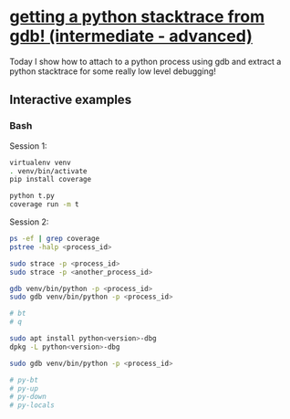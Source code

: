 # [getting a python stacktrace from gdb! (intermediate - advanced)](https://youtu.be/guni3oUdTIs)

Today I show how to attach to a python process using gdb and extract a python stacktrace for some really low level debugging!

## Interactive examples

### Bash

Session 1:

```bash
virtualenv venv
. venv/bin/activate
pip install coverage

python t.py
coverage run -m t
```

Session 2:

```bash
ps -ef | grep coverage
pstree -halp <process_id>

sudo strace -p <process_id>
sudo strace -p <another_process_id>

gdb venv/bin/python -p <process_id>
sudo gdb venv/bin/python -p <process_id>

# bt
# q

sudo apt install python<version>-dbg
dpkg -L python<version>-dbg

sudo gdb venv/bin/python -p <process_id>

# py-bt
# py-up
# py-down
# py-locals
```
